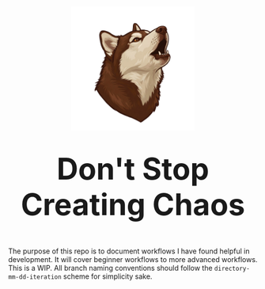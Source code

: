 <h1 align="center">
  <img src="./assets/images/bb-1.png" alt="BBLogo" width="250" /></br></br>
  <strong style="font-size:60px;">Don't Stop Creating Chaos</strong>
</h1></br>

The purpose of this repo is to document workflows I have found helpful in development. It will cover beginner workflows to more advanced workflows. This is a WIP. 
All branch naming conventions should follow the `directory-mm-dd-iteration` scheme for simplicity sake. 